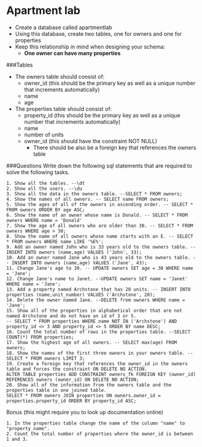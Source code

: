 # Apartment lab

- Create a database called apartmentlab 
- Using this database, create two tables, one for owners and one for properties
- Keep this relationship in mind when designing your schema:
	+ **One owner can have many properties**

###Tables

- The owners table should consist of: 
	+ owner_id (this should be the primary key as well as a unique number that increments automatically)
	+ name
	+ age
- The properties table should consist of:
	+ property_id (this should be the primary key as well as a unique number that increments automatically)
	+ name
	+ number of units
	+ owner_id (this should have the constraint NOT NULL)
		+ There should be also be a foreign key that references the owners table

###Questions
Write down the following sql statements that are required to solve the following tasks.

```    
1. Show all the tables. --\dt
2. Show all the users. --\du
3. Show all the data in the owners table. --SELECT * FROM owners;
4. Show the names of all owners. -- SELECT name FROM owners; 
5. Show the ages of all of the owners in ascending order. -- SELECT * FROM owners ORDER BY age ASC; 
6. Show the name of an owner whose name is Donald. -- SELECT * FROM owners WHERE name = 'Donald'
7. Show the age of all owners who are older than 30. -- SELECT * FROM owners WHERE age > 30;
8. Show the name of all owners whose name starts with an E. -- SELECT * FROM owners WHERE name LIKE '%E%';
9. Add an owner named John who is 33 years old to the owners table. -- INSERT INTO owners (name,age) VALUES ('John', 33); 
10. Add an owner named Jane who is 43 years old to the owners table. -- INSERT INTO owners (name,age) VALUES ('Jane', 43);
11. Change Jane's age to 30. -- UPDATE owners SET age = 30 WHERE name = 'Jane';
12. Change Jane's name to Janet. --UPDATE owners SET name = 'Janet' WHERE name = 'Jane';
13. Add a property named Archstone that has 20 units. -- INSERT INTO properties (name,unit_number) VALUES ('Archstone', 20); 
14. Delete the owner named Jane. --DELETE from owners WHERE name = 'Jane';
15. Show all of the properties in alphabetical order that are not named Archstone and do not have an id of 3 or 5. 
-- SELECT * FROM properties WHERE name NOT IN ('Archstone') AND property_id <> 3 AND property_id <> 5 ORDER BY name DESC;
16. Count the total number of rows in the properties table. --SELECT COUNT(*) FROM properties;
17. Show the highest age of all owners. -- SELECT max(age) FROM owners;
18. Show the names of the first three owners in your owners table. --SELECT * FROM owners LIMIT 3;
19. Create a foreign key that references the owner_id in the owners table and forces the constraint ON DELETE NO ACTION. 
ALTER TABLE properties ADD CONSTRAINT owners_fk FOREIGN KEY (owner_id) REFERENCES owners (owner_id) ON DELETE NO ACTION;
20. Show all of the information from the owners table and the properties table in one joined table.  
SELECT * FROM owners JOIN properties ON owners.owner_id = properties.property_id ORDER BY property_id ASC;
```
Bonus (this might require you to look up documentation online)

```
1. In the properties table change the name of the column "name" to "property_name". 
2. Count the total number of properties where the owner_id is between 1 and 3.
```
